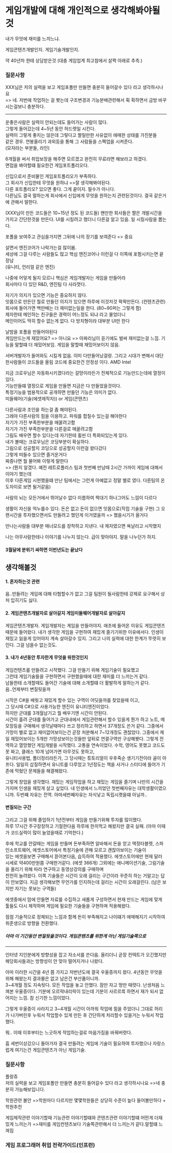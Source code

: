 # 게임개발에 대해 개인적으로 생각해봐야될것

내가 무엇에 재미를 느끼느냐.

게임콘텐츠개발인지. 게임기술개발인지.

약 40년차 한테 상담받은것  (대충 게임업계 최고참에서 살짝 아래로 추측.)  
### 질문사항
XXX님은 저의 실력을 보고 게임포폴만 만들면 충분히 들어갈수 있다 라고 생각하시나요  
=> 네. 저번에 작업하는 걸 봣는데 구조변경과 기능분배관련해서 휙 획하면서 금방 바꾸시는걸보니
충분하다. 

---

운좋은사람은 실력이 안되는데도 들어가는 사람이 많다.  
그렇게 들어갔는데 4~5년 동안 허드렛일 시킨다.  
실력이 그렇게 좋지는 않은데 그렇다고 짤릴만한 사유없이 애매한 상태를 가진분들  
같은 경우. 연봉올리기 과외등을 통해 그 사람들을 스팩업을 시켜준다.  
(모자라는 부분들, 라인)

6개월을 써서 취업보장을 해주면 모르겠고 완전히 무료라면 해보라고 하겠다.  
면접을 봐야할떄 필요한건 게임포트폴리오다.  

신입으로서 준비물인 게임포트폴리오가 부족하다.  
그 회사가 신입한테 무엇을 원하냐 =>잘 생각해봐야된다.  
다른 포트폴리오? 있으면 좋다. 그게 끝이지. 필수가 아니다.  
다른님도 결국 말하는게 회사에서 신입에게 무엇을 원하는지 관련된것이다.
결국 같은거에 관해서 말한다.  

(XXX님이 만든 코드들은 10~15년 정도 된 코드들)
왠만한 회사들은 짤은 개발시간을 가지고 간단한것을 만든다.
UI를 시킬려고 했더니 다른걸 알고 있음.
일 시킬사람을 뽑는다.

포폴을 보여주고 관심을가지면 그뒤에 나의 장기를 보여준다 => 중요 

살면서 엔진코어가 나락가는걸 많이봄.  
세상에 그걸 다루는 사람들도 많고 핵심 엔진코어나 이런걸 다 이쪽에 포함시키는면 끝장남  
(유니티, 언리얼 같은 엔진)


나중에 어덯게 될지 모르니 핵심은 게임개발자는 게임을 만들어라  
회사마다 다 있던 R&D, 엔진팀 다 사라졋다.  

자기가 의지가 있으면 기능은 중요하지 않다.  
잇몸으로 만든던 뭘로 만들던 의지가 있으면 하루에 이것저것 팍팍만든다. (컨텐츠관련)  
회사에 들어가면 백만배는 더 재미없는일을 한다. (80~90퍼는 그렇게 함)  
제자한테 메인하는 친구들은 경력이 어느정도 되냐 라고 물었더니  
메인이어도 딱히 할수 없는게 없다. 다 방치형이라 대부분 UI만 한다  

날밤을 포폴을 만들어야된다  
게임만드는게 재밌어요? => 아니요 => 아짜리님이 듣기에도 벌써 재미없는걸 느낌.
기능을 말할떄 더 재밌어보임.  게임을 말할때 재밌어보이지 않음. 

서버개발자가 들어와도 시킬게 없음. 이미 다만들어났걸랑.
그리고 시대가 변해서 대단한사람들이 코드들을 올림
코드에 중요한건 안정성 이다. AMD Intel

지금 크로우님은 자동화시키겠다라는 갈망이라든가 전체적으로 기능만드는데에 열정이 있다.  
기능만들떄 열정으로 게임을 만들면 지금은 다 만들었을것이다.  
특정기능을 범용적으로 공개하면 만들던 기능은 의미가 없다.  
미들웨어(기술(에셋제작자)) or 게임(콘텐츠)  

다른사람과 조인을 하는걸 좀 해야된다.  
그래야 다른사람의 힘을 이용하고. 파워를 합칠수 있는걸 해야한다  
자기가 가진 부족한부분을 매꿀려고함  
자기가 가진 부족한부분을 다른걸로 매꿀려고함  
그림도 배우면 할수 있다는데 자기한테 휠씬 더 특화되있는게 있다.  
내가 볼때는 크로우님은 코딩부분이 확실하다.  
그림으로 성공할지 코딩으로 성공할지 이런걸 왔다갔다  
그렇게 떠들수 있으면 즐거운거다  
짜증나면 뭘 물어봐 이렇게 말한다  
=> (뭔지 알겠다. 예전 레트로폴리스 팀과 첫번째 만남때 2시간 가까이 게임에 대해서 이야기 했는데  
이후 다른게임 시현했을떄 만난 팀에서는 그런게 아예없고 정말 별로 였다. 다른팀의 온도차이로 보면 될거같음)

사람의 뇌는 모든거에서 뛰어날수 없다
이름하여 짝대기 하나그어도 느낌이 다르다

생활이 자신을 억누를수 있다. 돈은 없고 돈이 없으면 잇몸으로(작접 기술을 구현)
그 오랜시간을 투자했으면서도 만들려고 했던게 이거였을까 => 했을시기가 올거다 

만나는사람들 대부분 매너모드를 장착하고 지낸다.
내 제자였으면 욕날리고 시작했지

나는 아무사람한테나 이야기를 나누지 않는다.
급이 맞아야지. 말을 나누던가 하지.

#### 3월달에 분위기 싸하면 이번년도는 끝났다

## 생각해볼것
#### 1. 혼자하는것 관련  
음..만들려는 게임에 대해 타협할수가 없고 그걸 팀원이 될사람한테 강제로 요구해서
상처 입히기도 싫다.




#### 2. 게임콘텐츠개발자로 살아갈지 게임미들웨어개발자로 살아갈지  
게임콘텐츠개발자. 게임개발자는 게임을 만들어야지.
애초에 들어온 이유도 게임콘텐츠때문에 들어왔다. 
내가 생각한 게임을 구현하여 재밌게 즐기기위한 이유에서다.
인생이 재밌고 잃을게 있어야지 계속 살아갈수 있지.
그리고 나의 실력에 대한 한계가 뚜렷히 보인다.
그걸 넘을수 없는것도.



#### 3. 내가 4년동안 투자한게 무엇을 위한것인지
게임컨텐츠를 만들려고 시작했다. 그걸 만들기 위해 게임기술이 필요했고  
그런데 게임기술들을 구현하면서 구현했을때에 대한 재미를 더 느끼는거 같다.  
남들한테 소개할때도 들어간 기술에 대해 소개할떄 더 활발하게 말하는거 같다.  
음..언제부터 변질됫을까  

시작은 C#을 배웟고 재밌게 할수 있는 구역이 어딧을까를 찾았을때 이고,  
그 당시때 C#으로 사용가능한 엔진이 유니티엔진이었다.  
하지만 군대를 3개월남기고 뭘 배우기엔 시간이 안된다.  
시간이 흘려 군대를 들어가고 군대내에서 게임관련해서 할수 있을게 뭔가 하고
노트, 메모장등을 구매해서 생각날때마다 쓰고 정리하고 하면서 37개정도 쓴거 같다.
그중에서 가망이 별로 없고 재미없어보이는건 곧장 처분해서 7~12개정도 괜찮았다.
그중에서 제일 재밌어보이는 5개만 가망성보이는것들만 앞뒤로 연결구역만 구상해봣다. 
그렇게 전역하고 열망했던 게임개발을 시작했다. 
고통을 연속이었다. 수학, 영어도 못했고 코드도 못 짜고, 클래스 10개 넘어가면 아무것도 못하고,  
유니티사용법, 폴더정리라든가, 그 당시때는 튜토리얼이 우후죽순 생기기전이라 골이 아프다.
일일히 삽질하면서 유니트를 다루었고 1년정도는 책을 사거나 스터디에 들어가 기존에 막혔던
문제들을 해결해왔다.  

그렇게 창업을 생각했다. 재밌는 게임작업을 하고 재밌는 게임을 즐기며 나만의 시간을 가지며
인생을 재밌게 살고 싶었다. 내 인생에서 느끼었던 첫번째자유는 대학생활이였으니까.
두번쨰 자유는 전역. 아마세번째자유는 자식낳고 독립시켯을떄 아닐까..

#### 변질되는 구간 
그리고 그걸 위해 졸업하기 1년전부터 게임을 만들기위해 투자를 많이했다.  
하루 17시간 주구장창하고 기절한다음 하루에 한끼먹고 해왔지만 결국 실패.
(아마 이때가 코드실력이 많이 늘었을때로 기억한다.)  

후에 학교를 안갈때는 게임을 만들며 돈부족하면 알바해서 돈을 얻고
액정타블렛, 스파인소프트웨어, 에셋스토어에서 특정기술에 관해 모르고 괜찮아보이는 기술이  
있는 에셋을보면 구매해서 뜯어본다음, 습득하여 적용했다.
에셋스토어에만 현재 달러 시세로 약400만원쯤 구매한거같다. (에셋 366개)
그외에는 애니메이션기술, 그림기술을 올리기 위해 따라 연구하고 동영상강의를 구매하며  
천천히 늘려왔다. 이쪽 기술들은 시간이 오래 걸리는 구간이라 꾸준히 하는 거말고는 답이 안보였다.
지금 생각해보면 무언가를 인지하는데 걸리는 시간이 오래걸린다. (남은 보지만 자기는 못보는 구역들)

에셋중에서 맘에 안들면 자료를 수집하고 새롭게 구성하면서
현재 만드는 게임에 맞게 툴들도 다시 제작하며 게임에 필요한 기술들을 구현하며 적용해왔다.

점점 기술적으로 정체되는 느낌과 함께 돈이 부족해지고 나이떄가 애매해지기 시작하여 취준생으로
방향을 전환했다.  

##### 아마 이 기간동안 변질됫을것이다. 게임콘텐츠를 위한게 아닌 게임기술쪽으로

---

인터넷 지인분에게 방향성을 잡고 자소서를 쓴다음. 올리더니 곧장 컨텍트가 오긴했지만 해당회사들과는 
방향성이 안 맞아 떨어지거나 나왔다.

아마 이러한 시간을 4년 쯤 가지고 저번년도에 결국 우울증까지 왔다. 
4년동안 무엇을 위해 해왔는지 결과물은 없고 남은건 부산품이니까.  
3~4개월 정도 지속됫다. 모든 작업을 놓고 안했다. 잠만 자고 멍만 때렷다.
난생처음 느껴본 우울증이다.
기분에 오르락내리락이 있는데 기분이 사르르륵 하면서 재가 되서 없어지는 느낌.
참 신기한 느낌이었다.

그렇게 우울증이 사라지고 3~4개월 시간이 아까워 작업에 힘을 주었더니 그대로 허리가 나가버린후
누워서 작업할수 있게 만든 후 간단하게 처리할수 있을거는 누워서 작업했다.

뭐.. 이때 이후부터는 느긋하게 작업하는걸로 마음가짐을 바꿔버렷다.

흠 세번이상갔으니 돌아가자
결국 만들려는 게임에 기술이 필요하여 투자했으나 자랑스럽게 여기는건 게임콘텐츠가 아닌
게임기술.









































### 질문사항
플랑쥬  
저의 실력을 보고 게임포폴만 만들면 충분히 들어갈수 있다 라고 생각하시나요
=>네 충분히 가능해보입니다.

학원관련 불안
=>학원마다 다르지만 몇몇학원들은 상당히 수준이 높다 들어볼만하다 + 학원추천 

게임제작관련 이야기할때 기능관련 이야기할떄와 콘텐츠관련 이야기할떄 어떤게 더재밌게 느끼는가
=>재미를 게임컨텐츠보다 기술쪽관련해서 더 느끼는거 같다.말할떄 느껴짐


### 게임 프로그래머 취업 전략가이드(인프런)










